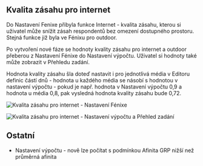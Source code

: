 ﻿---
categories: [fenix]
layout: fenix
---

## Kvalita zásahu pro internet
Do Nastavení Fenixe přibyla funkce Internet - kvalita zásahu, kterou si uživatel může snížit zásah respondentů bez omezení dostupného prostoru. Stejná funkce již byla ve Fénixu pro outdoor.

Po vytvoření nové fáze se hodnoty kvality zásahu pro internet a outdoor přeberou z Nastavení Fénixe do Nastavení výpočtu. Uživatel si hodnoty také může zobrazit v Přehledu zadání.

Hodnota kvality zásahu šla doteď nastavit i pro jednotlivá média v Editoru definic částí dnů - hodnota u každého média se násobí s hodnotou v nastavení výpočtu - pokud je např. hodnota v Nastavení výpočtu 0,9 a hodnota u média 0,8, pak vysledná hodnota kvality zásahu bude 0,72.

![Kvalita zásahu pro internet - Nastavení Fénixe]({{site.url}}/data/kvalitazasahuinternet1.png "Kvalita zásahu pro internet - Nastavení Fénixe")

![Kvalita zásahu pro internet - Nastavení výpočtu a Přehled zadání]({{site.url}}/data/kvalitazasahuinternet2.png "Kvalita zásahu pro internet - Nastavení výpočtu a Přehled zadání")


## Ostatní
<ul>
	<li>Nastavení výpočtu - nově lze počítat s podmínkou Afinita GRP nižší než průměrná afinita</li>
</ul>